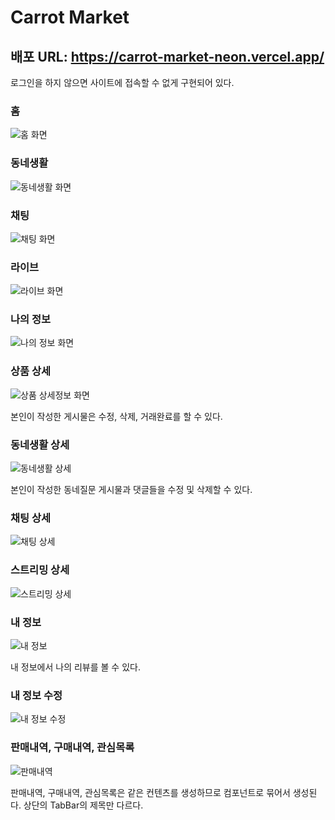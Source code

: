 # Carrot Market

## 배포 URL: https://carrot-market-neon.vercel.app/
로그인을 하지 않으면 사이트에 접속할 수 없게 구현되어 있다.

### 홈
![홈 화면](https://user-images.githubusercontent.com/88128323/227759295-28d3df3b-8837-497c-a13b-f2f4af48095a.PNG)

### 동네생활
![동네생활 화면](https://user-images.githubusercontent.com/88128323/227759521-aaa37650-9b93-47cb-b7dd-885dc9968b4a.PNG)

### 채팅
![채팅 화면](https://user-images.githubusercontent.com/88128323/227759543-cbb48840-9af7-414d-ad7f-21bebbc915f8.PNG)

### 라이브
![라이브 화면](https://user-images.githubusercontent.com/88128323/227759695-b7f88d65-2ceb-4ef3-bd1d-40b3f2e46f84.PNG)

### 나의 정보
![나의 정보 화면](https://user-images.githubusercontent.com/88128323/227759710-9e56d2f7-0acf-4556-aefc-e4806f481122.PNG)

### 상품 상세
![상품 상세정보 화면](https://user-images.githubusercontent.com/88128323/227759736-2a4e7ad5-e3e2-43f1-8fc3-5989897df28a.PNG)

본인이 작성한 게시물은 수정, 삭제, 거래완료를 할 수 있다.

### 동네생활 상세
![동네생활 상세](https://user-images.githubusercontent.com/88128323/227759814-a419da30-83b4-451f-9f89-7b70edf6b198.PNG)

본인이 작성한 동네질문 게시물과 댓글들을 수정 및 삭제할 수 있다.

### 채팅 상세
![채팅 상세](https://user-images.githubusercontent.com/88128323/227760118-c179f0ec-1bf8-486b-a4a8-d16291bc1738.PNG)

### 스트리밍 상세
![스트리밍 상세](https://user-images.githubusercontent.com/88128323/227760159-719e1c7e-5ff7-40c0-9515-2b23fbd78825.PNG)

### 내 정보
![내 정보](https://user-images.githubusercontent.com/88128323/227760184-913ac5a4-22c2-4dad-a486-db2278420047.PNG)

내 정보에서 나의 리뷰를 볼 수 있다.

### 내 정보 수정
![내 정보 수정](https://user-images.githubusercontent.com/88128323/227760255-544cb554-f4d7-4e3f-b2f9-0e99124a2cba.PNG)

### 판매내역, 구매내역, 관심목록
![판매내역](https://user-images.githubusercontent.com/88128323/227760562-17e81896-93f5-4e10-8e82-f19427680c27.PNG)

판매내역, 구매내역, 관심목록은 같은 컨텐츠를 생성하므로 컴포넌트로 묶어서 생성된다. 상단의 TabBar의 제목만 다르다.
